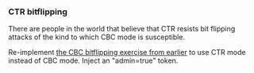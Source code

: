 ### CTR bitflipping

There are people in the world that believe that CTR resists bit flipping
attacks of the kind to which CBC mode is susceptible.

Re-implement [the CBC bitflipping exercise from
earlier](/sets/2/challenges/16) to use CTR mode instead of CBC mode. Inject an
"admin=true" token.
